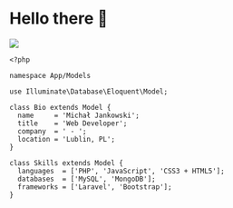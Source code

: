 # Hello there 👋

![](https://github.com/halfrost/halfrost/blob/master/icons/header_.png)

```laravel
<?php

namespace App/Models

use Illuminate\Database\Eloquent\Model;

class Bio extends Model {
  name     = 'Michał Jankowski';
  title    = 'Web Developer';
  company  = ' - ';
  location = 'Lublin, PL';
}

class Skills extends Model {
  languages  = ['PHP', 'JavaScript', 'CSS3 + HTML5'];
  databases  = ['MySQL', 'MongoDB'];
  frameworks = ['Laravel', 'Bootstrap'];
}
```
